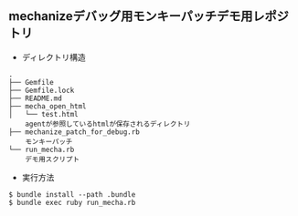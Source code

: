 ## mechanizeデバッグ用モンキーパッチデモ用レポジトリ

* ディレクトリ構造
```
.
├── Gemfile
├── Gemfile.lock
├── README.md
├── mecha_open_html
│   └── test.html
    agentが参照しているhtmlが保存されるディレクトリ
├── mechanize_patch_for_debug.rb
    モンキーパッチ
└── run_mecha.rb
    デモ用スクリプト
```

* 実行方法
```
$ bundle install --path .bundle
$ bundle exec ruby run_mecha.rb
```
